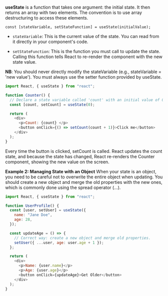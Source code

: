 **useState** is a function that takes one argument: the initial state.
It then returns an array with two elements. The convention is to use array destructuring to access these elements.

`const [stateVariable, setStateFunction] = useState(initialValue);`

- `stateVariable`: This is the current value of the state. You can read from it directly in your component's code.

- `setStateFunction`: This is the function you must call to update the state. Calling this function tells React to re-render the component with the new state value.

**NB**: You should never directly modify the stateVariable (e.g., stateVariable = 'new value'). You must always use the setter function provided by useState.

```js
import React, { useState } from "react";

function Counter() {
  // Declare a state variable called 'count' with an initial value of 0.
  const [count, setCount] = useState(0);

  return (
    <div>
      <p>Count: {count} </p>
      <button onClick={() => setCount(count + 1)}>Click me</button>
    </div>
  );
}
```

Every time the button is clicked, setCount is called. React updates the count state, and because the state has changed, React re-renders the Counter component, showing the new value on the screen.

**Example 2: Managing State with an Object**
When your state is an object, you need to be careful not to overwrite the entire object when updating. You should create a new object and merge the old properties with the new ones, which is commonly done using the spread operator (...).

```js
import React, { useState } from "react";

function UserProfile() {
  const [user, setUser] = useState({
    name: "Jane Doe",
    age: 28,
  });

  const updateAge = () => {
    // Correct way: create a new object and merge old properties.
    setUser({ ...user, age: user.age + 1 });
  };

  return (
    <div>
      <p>Name: {user.name}</p>
      <p>Age: {user.age}</p>
      <button onClick={updateAge}>Get Older</button>
    </div>
  );
}
```
